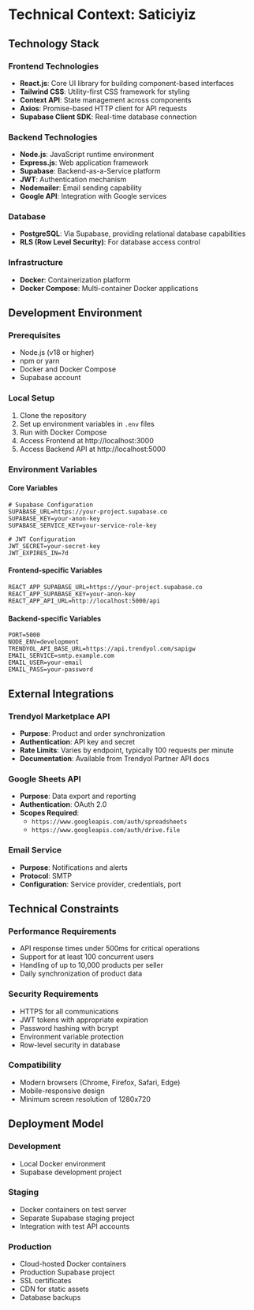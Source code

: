 # Technical Context: Saticiyiz

## Technology Stack

### Frontend Technologies
- **React.js**: Core UI library for building component-based interfaces
- **Tailwind CSS**: Utility-first CSS framework for styling
- **Context API**: State management across components
- **Axios**: Promise-based HTTP client for API requests
- **Supabase Client SDK**: Real-time database connection

### Backend Technologies
- **Node.js**: JavaScript runtime environment
- **Express.js**: Web application framework
- **Supabase**: Backend-as-a-Service platform
- **JWT**: Authentication mechanism
- **Nodemailer**: Email sending capability
- **Google API**: Integration with Google services

### Database
- **PostgreSQL**: Via Supabase, providing relational database capabilities
- **RLS (Row Level Security)**: For database access control

### Infrastructure
- **Docker**: Containerization platform
- **Docker Compose**: Multi-container Docker applications

## Development Environment

### Prerequisites
- Node.js (v18 or higher)
- npm or yarn
- Docker and Docker Compose
- Supabase account

### Local Setup
1. Clone the repository
2. Set up environment variables in `.env` files
3. Run with Docker Compose
4. Access Frontend at http://localhost:3000
5. Access Backend API at http://localhost:5000

### Environment Variables

#### Core Variables
```
# Supabase Configuration
SUPABASE_URL=https://your-project.supabase.co
SUPABASE_KEY=your-anon-key
SUPABASE_SERVICE_KEY=your-service-role-key

# JWT Configuration
JWT_SECRET=your-secret-key
JWT_EXPIRES_IN=7d
```

#### Frontend-specific Variables
```
REACT_APP_SUPABASE_URL=https://your-project.supabase.co
REACT_APP_SUPABASE_KEY=your-anon-key
REACT_APP_API_URL=http://localhost:5000/api
```

#### Backend-specific Variables
```
PORT=5000
NODE_ENV=development
TRENDYOL_API_BASE_URL=https://api.trendyol.com/sapigw
EMAIL_SERVICE=smtp.example.com
EMAIL_USER=your-email
EMAIL_PASS=your-password
```

## External Integrations

### Trendyol Marketplace API
- **Purpose**: Product and order synchronization
- **Authentication**: API key and secret
- **Rate Limits**: Varies by endpoint, typically 100 requests per minute
- **Documentation**: Available from Trendyol Partner API docs

### Google Sheets API
- **Purpose**: Data export and reporting
- **Authentication**: OAuth 2.0
- **Scopes Required**: 
  - `https://www.googleapis.com/auth/spreadsheets`
  - `https://www.googleapis.com/auth/drive.file`

### Email Service
- **Purpose**: Notifications and alerts
- **Protocol**: SMTP
- **Configuration**: Service provider, credentials, port

## Technical Constraints

### Performance Requirements
- API response times under 500ms for critical operations
- Support for at least 100 concurrent users
- Handling of up to 10,000 products per seller
- Daily synchronization of product data

### Security Requirements
- HTTPS for all communications
- JWT tokens with appropriate expiration
- Password hashing with bcrypt
- Environment variable protection
- Row-level security in database

### Compatibility
- Modern browsers (Chrome, Firefox, Safari, Edge)
- Mobile-responsive design
- Minimum screen resolution of 1280x720

## Deployment Model

### Development
- Local Docker environment
- Supabase development project

### Staging
- Docker containers on test server
- Separate Supabase staging project
- Integration with test API accounts

### Production
- Cloud-hosted Docker containers
- Production Supabase project
- SSL certificates
- CDN for static assets
- Database backups 